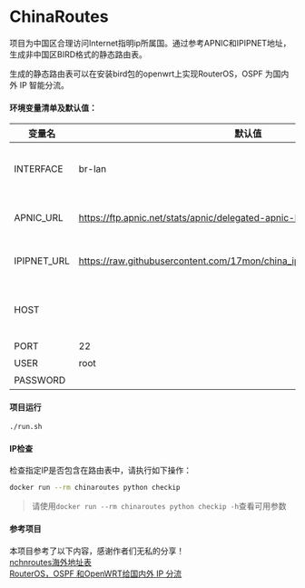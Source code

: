 # ChinaRoutes

项目为中国区合理访问Internet指明ip所属国。通过参考APNIC和IPIPNET地址，生成非中国区BIRD格式的静态路由表。

生成的静态路由表可以在安装bird包的openwrt上实现RouterOS，OSPF 为国内外 IP 智能分流。

#### 环境变量清单及默认值：
| 变量名         | 默认值                                                                            | 说明                   |
|-------------|--------------------------------------------------------------------------------|----------------------|
| INTERFACE   | br-lan                                                                         | openwrt中的interface名称 |
| APNIC_URL   | https://ftp.apnic.net/stats/apnic/delegated-apnic-latest                       | apnic的ip表下载地址        |
| IPIPNET_URL | https://raw.githubusercontent.com/17mon/china_ip_list/master/china_ip_list.txt | ipipnet的ip表下载地址      |
| HOST        |                                                                                | 远端Openwrt地址，上传地址表    |
| PORT        | 22                                                                             | ssh端口                |
| USER        | root                                                                           | ssh用户                |
| PASSWORD    |                                                                                | ssh密码                |

#### 项目运行
```bash
./run.sh
```

#### IP检查
检查指定IP是否包含在路由表中，请执行如下操作：
```bash
docker run --rm chinaroutes python checkip
```
> 请使用`docker run --rm chinaroutes python checkip -h`查看可用参数

#### 参考项目
本项目参考了以下内容，感谢作者们无私的分享！  
[nchnroutes海外地址表](https://github.com/dndx/nchnroutes)  
[RouterOS，OSPF 和OpenWRT给国内外 IP 分流](https://www.truenasscale.com/2021/12/13/195.html)